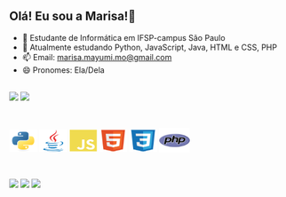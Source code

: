 ## Olá! Eu sou a Marisa!👋

- 🔭 Estudante de Informática em IFSP-campus São Paulo
- 🌱 Atualmente estudando Python, JavaScript, Java, HTML e CSS, PHP
- 📫 Email: marisa.mayumi.mo@gmail.com
- 😄 Pronomes: Ela/Dela 

<div><br>
  <img height="180cm" src="https://github-readme-stats.vercel.app/api?username=maris2606&show_icons=true&theme=dracula" />
  <img height="180em" src="https://github-readme-stats.vercel.app/api/top-langs/?username=maris2606&layout=compact&langs_count=16&theme=dracula" />
</div>

##

<div style="display: inline_block"><br>
  <img align="center" alt="Maris-Python" height="40" width="50" src="https://raw.githubusercontent.com/devicons/devicon/master/icons/python/python-original.svg">
  <img align="center" alt="Maris-java" height="40" width="50" src="https://raw.githubusercontent.com/devicons/devicon/master/icons/java/java-original.svg">
  <img align="center" alt="Maris-Js" height="40" width="50" src="https://raw.githubusercontent.com/devicons/devicon/master/icons/javascript/javascript-plain.svg">
  <img align="center" alt="Maris-HTML" height="40" width="50" src="https://raw.githubusercontent.com/devicons/devicon/master/icons/html5/html5-original.svg">
  <img align="center" alt="Maris-CSS" height="40" width="50" src="https://raw.githubusercontent.com/devicons/devicon/master/icons/css3/css3-original.svg">
  <img align="center" alt="Maris-PHP" height="45" width="55" src="https://raw.githubusercontent.com/devicons/devicon/master/icons/php/php-original.svg">
</div>

##

<div> <br>
  <a href="https://www.linkedin.com/in/marisa-mayumi-morita-ouchi-b85006295/" target="_blank"><img src="https://img.shields.io/badge/-LinkedIn-%230077B5?style=for-the-badge&logo=linkedin&logoColor=white" target="_blank"></a> 
  <a href="https://www.instagram.com/maris_mayu/" target="_blank"><img src="https://img.shields.io/badge/-Instagram-%23E4405F?style=for-the-badge&logo=instagram&logoColor=white" target="_blank"></a>
  <a href = "mailto:marisa.mayumi.mo@gmail.com"><img src="https://img.shields.io/badge/-Gmail-%23333?style=for-the-badge&logo=gmail&logoColor=white" target="_blank"></a>
</div>
